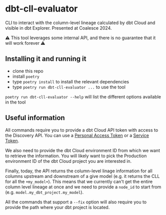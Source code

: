 # dbt-cll-evaluator

CLI to interact with the column-level lineage calculated by dbt Cloud and visible in dbt Explorer.
Presented at Coalesce 2024.

⚠️ This tool leverages some internal API, and there is no guarantee that it will work forever ⚠️

## Installing it and running it

- clone this repo
- install `poetry` 
- type `poetry install` to install the relevant dependencies
- type `poetry run dbt-cll-evaluator ...` to use the tool

`poetry run dbt-cll-evaluator --help` will list the different options available in the tool

## Useful information

All commands require you to provide a dbt Cloud API token with access to the Discovery API.
You can use a [Personal Access Token](https://docs.getdbt.com/docs/dbt-cloud-apis/user-tokens#account-scoped-personal-access-tokens) or a [Service Token](https://docs.getdbt.com/docs/dbt-cloud-apis/service-tokens).

We also need to provide the dbt Cloud environment ID from which we want to retrieve the information. You will likely want to pick the Production environment ID of the dbt Cloud project you are interested in.

Finally, today, the API returns the column-level linage information for all columns upstream and downstream of a give model (e.g. it returns the CLL for all the `+my_model+`). This means that we currently can't get the entire column level lineage at once and we need to provide a `node_id` to start from (e.g. `model.my_dbt_project.my_model`).

All the commands that support a `--fix` option will also require you to provide the path where your dbt project is located.
